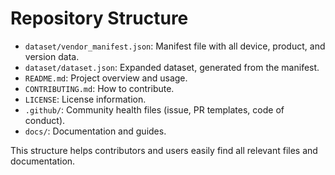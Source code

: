 # Repository Structure

- `dataset/vendor_manifest.json`: Manifest file with all device, product, and version data.
- `dataset/dataset.json`: Expanded dataset, generated from the manifest.
- `README.md`: Project overview and usage.
- `CONTRIBUTING.md`: How to contribute.
- `LICENSE`: License information.
- `.github/`: Community health files (issue, PR templates, code of conduct).
- `docs/`: Documentation and guides.

This structure helps contributors and users easily find all relevant files and documentation.